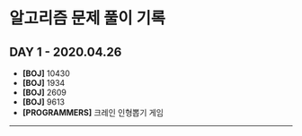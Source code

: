# 알고리즘 문제 풀이 기록

## DAY 1 - 2020.04.26

- **[BOJ]** 10430
- **[BOJ]** 1934
- **[BOJ]** 2609
- **[BOJ]** 9613
- **[PROGRAMMERS]** 크레인 인형뽑기 게임

---